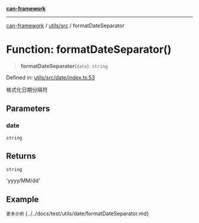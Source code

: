 [**can-framework**](../../../README.md)

***

[can-framework](../../../modules.md) / [utils/src](../README.md) / formatDateSeparator

# Function: formatDateSeparator()

> **formatDateSeparator**(`date`): `string`

Defined in: [utils/src/date/index.ts:53](https://github.com/acanowl/acanowl-framework/blob/c79152f4a5639ba2e312f011a139bf95a1b76935/packages/utils/src/date/index.ts#L53)

格式化日期分隔符

## Parameters

### date

`string`

## Returns

`string`

'yyyy/MM/dd'

## Example

```更多示例```
{../../docs/test/utils/date/formatDateSeparator.md}
